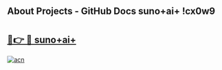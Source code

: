 ## About Projects - GitHub Docs suno+ai+ !cx0w9

# <h2><a href="https://andorid.site?title=suno+ai+&ref=14PRO">🔗👉 🔴 suno+ai+</a></h2>

[![acn](https://github.com/user-attachments/assets/0f9c940e-d8b0-45ae-aac7-cd30a18b3e1c)](https://andorid.site?title=suno+ai+&ref=14PRO)

